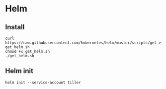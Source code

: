 # Helm

## Install

```
curl https://raw.githubusercontent.com/kubernetes/helm/master/scripts/get > get_helm.sh
chmod +x get_helm.sh
./get_helm.sh
```

## Helm init

```
helm init --service-account tiller
```